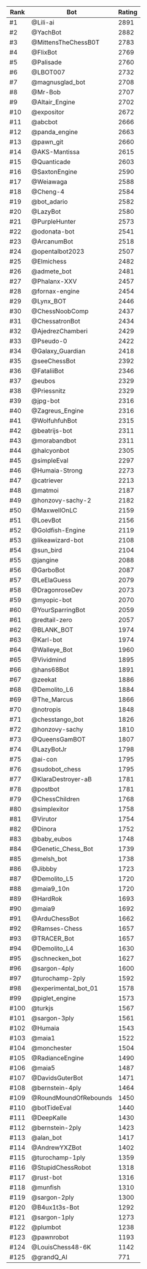 Rank|Bot|Rating
---|---|---
#1|@Lili-ai|2891
#2|@YachBot|2882
#3|@MittensTheChessB0T|2783
#4|@FlixBot|2769
#5|@Palisade|2760
#6|@LBOT007|2732
#7|@magnusglad_bot|2708
#8|@Mr-Bob|2707
#9|@Altair_Engine|2702
#10|@expositor|2672
#11|@abcbot|2666
#12|@panda_engine|2663
#13|@pawn_git|2660
#14|@AKS-Mantissa|2615
#15|@Quanticade|2603
#16|@SaxtonEngine|2590
#17|@Weiawaga|2588
#18|@Cheng-4|2584
#19|@bot_adario|2582
#20|@LazyBot|2580
#21|@PurpleHunter|2573
#22|@odonata-bot|2541
#23|@ArcanumBot|2518
#24|@opentalbot2023|2507
#25|@Elmichess|2482
#26|@admete_bot|2481
#27|@Phalanx-XXV|2457
#28|@fornax-engine|2454
#29|@Lynx_BOT|2446
#30|@ChessNoobComp|2437
#31|@ChessatronBot|2434
#32|@AjedrezChamberi|2429
#33|@Pseudo-0|2422
#34|@Galaxy_Guardian|2418
#35|@seeChessBot|2392
#36|@FataliiBot|2346
#37|@eubos|2329
#38|@Priessnitz|2329
#39|@jpg-bot|2316
#40|@Zagreus_Engine|2316
#41|@WolfuhfuhBot|2315
#42|@beatrijs-bot|2311
#43|@morabandbot|2311
#44|@halcyonbot|2305
#45|@simpleEval|2297
#46|@Humaia-Strong|2273
#47|@catriever|2213
#48|@matmoi|2187
#49|@honzovy-sachy-2|2182
#50|@MaxwellOnLC|2159
#51|@LoevBot|2156
#52|@Goldfish-Engine|2119
#53|@likeawizard-bot|2108
#54|@sun_bird|2104
#55|@jangine|2088
#56|@GarboBot|2087
#57|@LeElaGuess|2079
#58|@DragonroseDev|2073
#59|@myopic-bot|2070
#60|@YourSparringBot|2059
#61|@redtail-zero|2057
#62|@BLANK_BOT|1974
#63|@Karl-bot|1974
#64|@Walleye_Bot|1960
#65|@Vividmind|1895
#66|@hans68Bot|1891
#67|@zeekat|1886
#68|@Demolito_L6|1884
#69|@The_Marcus|1866
#70|@notropis|1848
#71|@chesstango_bot|1826
#72|@honzovy-sachy|1810
#73|@QueensGamBOT|1807
#74|@LazyBotJr|1798
#75|@ai-con|1795
#76|@sudobot_chess|1795
#77|@KlaraDestroyer-aB|1781
#78|@postbot|1781
#79|@ChessChildren|1768
#80|@simplexitor|1758
#81|@Virutor|1754
#82|@Dinora|1752
#83|@baby_eubos|1748
#84|@Genetic_Chess_Bot|1739
#85|@melsh_bot|1738
#86|@Jibbby|1723
#87|@Demolito_L5|1720
#88|@maia9_10n|1720
#89|@HardRok|1693
#90|@maia9|1692
#91|@ArduChessBot|1662
#92|@Ramses-Chess|1657
#93|@TRACER_Bot|1657
#94|@Demolito_L4|1630
#95|@schnecken_bot|1627
#96|@sargon-4ply|1600
#97|@turochamp-2ply|1592
#98|@experimental_bot_01|1578
#99|@piglet_engine|1573
#100|@turkjs|1567
#101|@sargon-3ply|1561
#102|@Humaia|1543
#103|@maia1|1522
#104|@monchester|1504
#105|@RadianceEngine|1490
#106|@maia5|1487
#107|@DavidsGuterBot|1471
#108|@bernstein-4ply|1464
#109|@RoundMoundOfRebounds|1450
#110|@botTideEval|1440
#111|@DeepKalle|1430
#112|@bernstein-2ply|1423
#113|@alan_bot|1417
#114|@AndrewYXZBot|1402
#115|@turochamp-1ply|1359
#116|@StupidChessRobot|1318
#117|@rust-bot|1316
#118|@munfish|1310
#119|@sargon-2ply|1300
#120|@B4ux1t3s-Bot|1292
#121|@sargon-1ply|1273
#122|@plumbot|1238
#123|@pawnrobot|1193
#124|@LouisChess48-6K|1142
#125|@grandQ_AI|771
